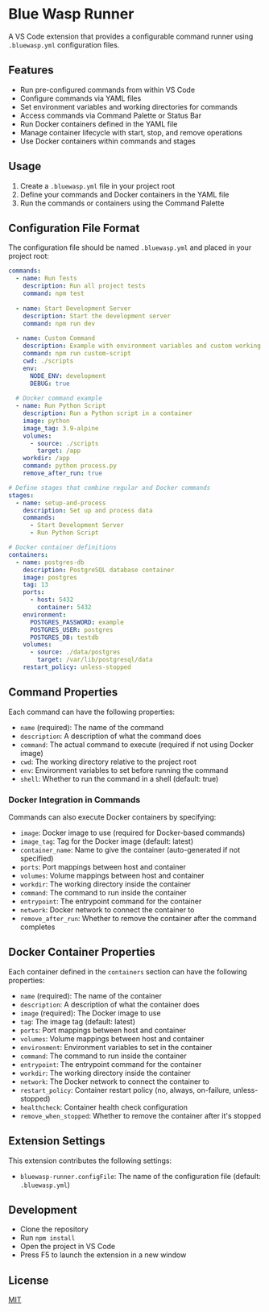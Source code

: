 # Blue Wasp Runner

A VS Code extension that provides a configurable command runner using `.bluewasp.yml` configuration files.

## Features

- Run pre-configured commands from within VS Code
- Configure commands via YAML files
- Set environment variables and working directories for commands
- Access commands via Command Palette or Status Bar
- Run Docker containers defined in the YAML file
- Manage container lifecycle with start, stop, and remove operations
- Use Docker containers within commands and stages

## Usage

1. Create a `.bluewasp.yml` file in your project root
2. Define your commands and Docker containers in the YAML file
3. Run the commands or containers using the Command Palette

## Configuration File Format

The configuration file should be named `.bluewasp.yml` and placed in your project root:

```yaml
commands:
  - name: Run Tests
    description: Run all project tests
    command: npm test
    
  - name: Start Development Server
    description: Start the development server
    command: npm run dev
    
  - name: Custom Command
    description: Example with environment variables and custom working directory
    command: npm run custom-script
    cwd: ./scripts
    env:
      NODE_ENV: development
      DEBUG: true
      
  # Docker command example
  - name: Run Python Script
    description: Run a Python script in a container
    image: python
    image_tag: 3.9-alpine
    volumes:
      - source: ./scripts
        target: /app
    workdir: /app
    command: python process.py
    remove_after_run: true

# Define stages that combine regular and Docker commands
stages:
  - name: setup-and-process
    description: Set up and process data
    commands:
      - Start Development Server
      - Run Python Script

# Docker container definitions
containers:
  - name: postgres-db
    description: PostgreSQL database container
    image: postgres
    tag: 13
    ports:
      - host: 5432
        container: 5432
    environment:
      POSTGRES_PASSWORD: example
      POSTGRES_USER: postgres
      POSTGRES_DB: testdb
    volumes:
      - source: ./data/postgres
        target: /var/lib/postgresql/data
    restart_policy: unless-stopped
```

## Command Properties

Each command can have the following properties:

- `name` (required): The name of the command
- `description`: A description of what the command does
- `command`: The actual command to execute (required if not using Docker image)
- `cwd`: The working directory relative to the project root
- `env`: Environment variables to set before running the command
- `shell`: Whether to run the command in a shell (default: true)

### Docker Integration in Commands

Commands can also execute Docker containers by specifying:

- `image`: Docker image to use (required for Docker-based commands)
- `image_tag`: Tag for the Docker image (default: latest)
- `container_name`: Name to give the container (auto-generated if not specified)
- `ports`: Port mappings between host and container
- `volumes`: Volume mappings between host and container
- `workdir`: The working directory inside the container
- `command`: The command to run inside the container
- `entrypoint`: The entrypoint command for the container
- `network`: Docker network to connect the container to
- `remove_after_run`: Whether to remove the container after the command completes

## Docker Container Properties

Each container defined in the `containers` section can have the following properties:

- `name` (required): The name of the container
- `description`: A description of what the container does
- `image` (required): The Docker image to use
- `tag`: The image tag (default: latest)
- `ports`: Port mappings between host and container
- `volumes`: Volume mappings between host and container
- `environment`: Environment variables to set in the container
- `command`: The command to run inside the container
- `entrypoint`: The entrypoint command for the container
- `workdir`: The working directory inside the container
- `network`: The Docker network to connect the container to
- `restart_policy`: Container restart policy (no, always, on-failure, unless-stopped)
- `healthcheck`: Container health check configuration
- `remove_when_stopped`: Whether to remove the container after it's stopped

## Extension Settings

This extension contributes the following settings:

- `bluewasp-runner.configFile`: The name of the configuration file (default: `.bluewasp.yml`)

## Development

- Clone the repository
- Run `npm install`
- Open the project in VS Code
- Press F5 to launch the extension in a new window

## License

[MIT](LICENSE) 